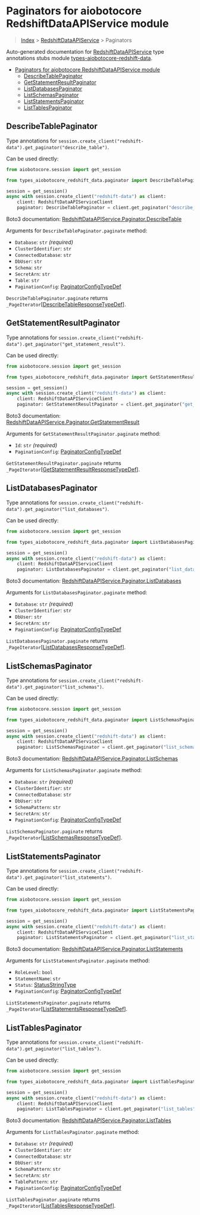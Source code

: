 <a id="paginators-for-aiobotocore-redshiftdataapiservice-module"></a>

# Paginators for aiobotocore RedshiftDataAPIService module

> [Index](..) > [RedshiftDataAPIService](.) > Paginators

Auto-generated documentation for
[RedshiftDataAPIService](https://boto3.amazonaws.com/v1/documentation/api/latest/reference/services/redshift-data.html#RedshiftDataAPIService)
type annotations stubs module
[types-aiobotocore-redshift-data](https://pypi.org/project/types-aiobotocore-redshift-data/).

- [Paginators for aiobotocore RedshiftDataAPIService module](#paginators-for-aiobotocore-redshiftdataapiservice-module)
  - [DescribeTablePaginator](#describetablepaginator)
  - [GetStatementResultPaginator](#getstatementresultpaginator)
  - [ListDatabasesPaginator](#listdatabasespaginator)
  - [ListSchemasPaginator](#listschemaspaginator)
  - [ListStatementsPaginator](#liststatementspaginator)
  - [ListTablesPaginator](#listtablespaginator)

<a id="describetablepaginator"></a>

## DescribeTablePaginator

Type annotations for
`session.create_client("redshift-data").get_paginator("describe_table")`.

Can be used directly:

```python
from aiobotocore.session import get_session

from types_aiobotocore_redshift_data.paginator import DescribeTablePaginator

session = get_session()
async with session.create_client("redshift-data") as client:
    client: RedshiftDataAPIServiceClient
    paginator: DescribeTablePaginator = client.get_paginator("describe_table")
```

Boto3 documentation:
[RedshiftDataAPIService.Paginator.DescribeTable](https://boto3.amazonaws.com/v1/documentation/api/latest/reference/services/redshift-data.html#RedshiftDataAPIService.Paginator.DescribeTable)

Arguments for `DescribeTablePaginator.paginate` method:

- `Database`: `str` *(required)*
- `ClusterIdentifier`: `str`
- `ConnectedDatabase`: `str`
- `DbUser`: `str`
- `Schema`: `str`
- `SecretArn`: `str`
- `Table`: `str`
- `PaginationConfig`:
  [PaginatorConfigTypeDef](./type_defs.md#paginatorconfigtypedef)

`DescribeTablePaginator.paginate` returns
`_PageIterator`\[[DescribeTableResponseTypeDef](./type_defs.md#describetableresponsetypedef)\].

<a id="getstatementresultpaginator"></a>

## GetStatementResultPaginator

Type annotations for
`session.create_client("redshift-data").get_paginator("get_statement_result")`.

Can be used directly:

```python
from aiobotocore.session import get_session

from types_aiobotocore_redshift_data.paginator import GetStatementResultPaginator

session = get_session()
async with session.create_client("redshift-data") as client:
    client: RedshiftDataAPIServiceClient
    paginator: GetStatementResultPaginator = client.get_paginator("get_statement_result")
```

Boto3 documentation:
[RedshiftDataAPIService.Paginator.GetStatementResult](https://boto3.amazonaws.com/v1/documentation/api/latest/reference/services/redshift-data.html#RedshiftDataAPIService.Paginator.GetStatementResult)

Arguments for `GetStatementResultPaginator.paginate` method:

- `Id`: `str` *(required)*
- `PaginationConfig`:
  [PaginatorConfigTypeDef](./type_defs.md#paginatorconfigtypedef)

`GetStatementResultPaginator.paginate` returns
`_PageIterator`\[[GetStatementResultResponseTypeDef](./type_defs.md#getstatementresultresponsetypedef)\].

<a id="listdatabasespaginator"></a>

## ListDatabasesPaginator

Type annotations for
`session.create_client("redshift-data").get_paginator("list_databases")`.

Can be used directly:

```python
from aiobotocore.session import get_session

from types_aiobotocore_redshift_data.paginator import ListDatabasesPaginator

session = get_session()
async with session.create_client("redshift-data") as client:
    client: RedshiftDataAPIServiceClient
    paginator: ListDatabasesPaginator = client.get_paginator("list_databases")
```

Boto3 documentation:
[RedshiftDataAPIService.Paginator.ListDatabases](https://boto3.amazonaws.com/v1/documentation/api/latest/reference/services/redshift-data.html#RedshiftDataAPIService.Paginator.ListDatabases)

Arguments for `ListDatabasesPaginator.paginate` method:

- `Database`: `str` *(required)*
- `ClusterIdentifier`: `str`
- `DbUser`: `str`
- `SecretArn`: `str`
- `PaginationConfig`:
  [PaginatorConfigTypeDef](./type_defs.md#paginatorconfigtypedef)

`ListDatabasesPaginator.paginate` returns
`_PageIterator`\[[ListDatabasesResponseTypeDef](./type_defs.md#listdatabasesresponsetypedef)\].

<a id="listschemaspaginator"></a>

## ListSchemasPaginator

Type annotations for
`session.create_client("redshift-data").get_paginator("list_schemas")`.

Can be used directly:

```python
from aiobotocore.session import get_session

from types_aiobotocore_redshift_data.paginator import ListSchemasPaginator

session = get_session()
async with session.create_client("redshift-data") as client:
    client: RedshiftDataAPIServiceClient
    paginator: ListSchemasPaginator = client.get_paginator("list_schemas")
```

Boto3 documentation:
[RedshiftDataAPIService.Paginator.ListSchemas](https://boto3.amazonaws.com/v1/documentation/api/latest/reference/services/redshift-data.html#RedshiftDataAPIService.Paginator.ListSchemas)

Arguments for `ListSchemasPaginator.paginate` method:

- `Database`: `str` *(required)*
- `ClusterIdentifier`: `str`
- `ConnectedDatabase`: `str`
- `DbUser`: `str`
- `SchemaPattern`: `str`
- `SecretArn`: `str`
- `PaginationConfig`:
  [PaginatorConfigTypeDef](./type_defs.md#paginatorconfigtypedef)

`ListSchemasPaginator.paginate` returns
`_PageIterator`\[[ListSchemasResponseTypeDef](./type_defs.md#listschemasresponsetypedef)\].

<a id="liststatementspaginator"></a>

## ListStatementsPaginator

Type annotations for
`session.create_client("redshift-data").get_paginator("list_statements")`.

Can be used directly:

```python
from aiobotocore.session import get_session

from types_aiobotocore_redshift_data.paginator import ListStatementsPaginator

session = get_session()
async with session.create_client("redshift-data") as client:
    client: RedshiftDataAPIServiceClient
    paginator: ListStatementsPaginator = client.get_paginator("list_statements")
```

Boto3 documentation:
[RedshiftDataAPIService.Paginator.ListStatements](https://boto3.amazonaws.com/v1/documentation/api/latest/reference/services/redshift-data.html#RedshiftDataAPIService.Paginator.ListStatements)

Arguments for `ListStatementsPaginator.paginate` method:

- `RoleLevel`: `bool`
- `StatementName`: `str`
- `Status`: [StatusStringType](./literals.md#statusstringtype)
- `PaginationConfig`:
  [PaginatorConfigTypeDef](./type_defs.md#paginatorconfigtypedef)

`ListStatementsPaginator.paginate` returns
`_PageIterator`\[[ListStatementsResponseTypeDef](./type_defs.md#liststatementsresponsetypedef)\].

<a id="listtablespaginator"></a>

## ListTablesPaginator

Type annotations for
`session.create_client("redshift-data").get_paginator("list_tables")`.

Can be used directly:

```python
from aiobotocore.session import get_session

from types_aiobotocore_redshift_data.paginator import ListTablesPaginator

session = get_session()
async with session.create_client("redshift-data") as client:
    client: RedshiftDataAPIServiceClient
    paginator: ListTablesPaginator = client.get_paginator("list_tables")
```

Boto3 documentation:
[RedshiftDataAPIService.Paginator.ListTables](https://boto3.amazonaws.com/v1/documentation/api/latest/reference/services/redshift-data.html#RedshiftDataAPIService.Paginator.ListTables)

Arguments for `ListTablesPaginator.paginate` method:

- `Database`: `str` *(required)*
- `ClusterIdentifier`: `str`
- `ConnectedDatabase`: `str`
- `DbUser`: `str`
- `SchemaPattern`: `str`
- `SecretArn`: `str`
- `TablePattern`: `str`
- `PaginationConfig`:
  [PaginatorConfigTypeDef](./type_defs.md#paginatorconfigtypedef)

`ListTablesPaginator.paginate` returns
`_PageIterator`\[[ListTablesResponseTypeDef](./type_defs.md#listtablesresponsetypedef)\].
